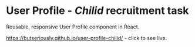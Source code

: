 # User Profile - *Chilid* recruitment task
Reusable, responsive User Profile component in React.

https://butseriously.github.io/user-profile-chilid/ - click to see live.
